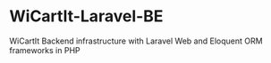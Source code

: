 # WiCartIt-Laravel-BE
WiCartIt Backend infrastructure with Laravel Web and Eloquent ORM frameworks in PHP
